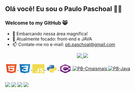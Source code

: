 ## Olá você! Eu sou o Paulo Paschoal 👋💬
### Welcome to my GitHub :smile_cat:

- 🔭 Embarcando nessa área magnífica!
- 🌱 Atualmente focado: front-end e JAVA
- 📫 Contate-me no e-mail: pb.paschoal@gmail.com

<div align="center">
  <a href="https://github.com/pbpaschoal">
  <img height="180em" src="https://github-readme-stats.vercel.app/api?username=pbpaschoal&show_icons=true&theme=dark&include_all_commits=true&count_private=true"/>
  <img height="180em" src="https://github-readme-stats.vercel.app/api/top-langs/?username=pbpaschoal&layout=compact&langs_count=7&theme=dark"/>
</div>
  
  <div style="display: inline_block"><br>
  <img align="center" alt="PB-HTML" height="30" width="40" src="https://raw.githubusercontent.com/devicons/devicon/master/icons/html5/html5-original.svg">
  <img align="center" alt="PB-CSS" height="30" width="40" src="https://raw.githubusercontent.com/devicons/devicon/master/icons/css3/css3-original.svg">
    <img align="center" alt="PB-Js" height="30" width="40" src="https://raw.githubusercontent.com/devicons/devicon/master/icons/javascript/javascript-plain.svg">
  <img align="center" alt="PB-Python" height="30" width="40" src="https://raw.githubusercontent.com/devicons/devicon/master/icons/python/python-original.svg">
    <img align="center" alt="PB-Csharp" height="30" width="40" src="https://raw.githubusercontent.com/devicons/devicon/master/icons/csharp/csharp-original.svg">
    <img align="center" alt="PB-Cmaismais" height="30" width="40" src="https://cdn.jsdelivr.net/gh/devicons/devicon/icons/cplusplus/cplusplus-original.svg" />
    <img align="center" alt="PB-Java" height="30" width="40" src="https://cdn.jsdelivr.net/gh/devicons/devicon/icons/java/java-original.svg" />
</div>
  
  ## 
 
 <div>
  <a href = "mailto:pb.paschoal@gmail.com"><img src="https://img.shields.io/badge/-Gmail-%23333?style=for-the-badge&logo=gmail&logoColor=white" target="_blank"></a>
  <a href="https://www.linkedin.com/in/pbpaschoal/" target="_blank"><img src="https://img.shields.io/badge/-LinkedIn-%230077B5?style=for-the-badge&logo=linkedin&logoColor=white" target="_blank"></a>
   <a href="https://instagram.com/fjobstack" target="_blank"><img src="https://img.shields.io/badge/-Instagram-%23E4405F?style=for-the-badge&logo=instagram&logoColor=white" target="_blank"></a> 
   <a href="https://pbpaschoal.com/" target="_blank"><img src="https://img.shields.io/website?color=green&down_color=red&down_message=up&logo=Web&logoColor=red&up_color=green&up_message=PBPaschoal&url=https%3A%2F%2Fgithub.com%2FPBPaschoal"></a>
</div>
